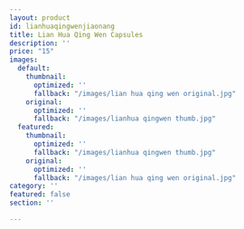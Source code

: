 ```yaml
---
layout: product
id: lianhuaqingwenjiaonang
title: Lian Hua Qing Wen Capsules
description: ''
price: "15"
images:
  default:
    thumbnail:
      optimized: ''
      fallback: "/images/lian hua qing wen original.jpg"
    original:
      optimized: ''
      fallback: "/images/lianhua qingwen thumb.jpg"
  featured:
    thumbnail:
      optimized: ''
      fallback: "/images/lianhua qingwen thumb.jpg"
    original:
      optimized: ''
      fallback: "/images/lian hua qing wen original.jpg"
category: ''
featured: false
section: ''

---
```

